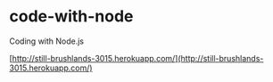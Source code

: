 code-with-node
==============

Coding with Node.js

[http://still-brushlands-3015.herokuapp.com/](http://still-brushlands-3015.herokuapp.com/)